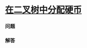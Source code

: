 # [在二叉树中分配硬币](https://leetcode-cn.com/problems/distribute-coins-in-binary-tree)

### 问题



### 解答

```

```

